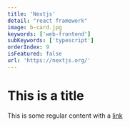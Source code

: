 ```yaml
---
title: 'Nextjs'
detail: "react framework"
image: b-card.jpg
keywords: ['web-frontend']
subKeywords: ['typescript']
orderIndex: 9
isFeatured: false
url: 'https://nextjs.org/'
---
```


# This is a title

This is some regular content with a [link](https://google.com)